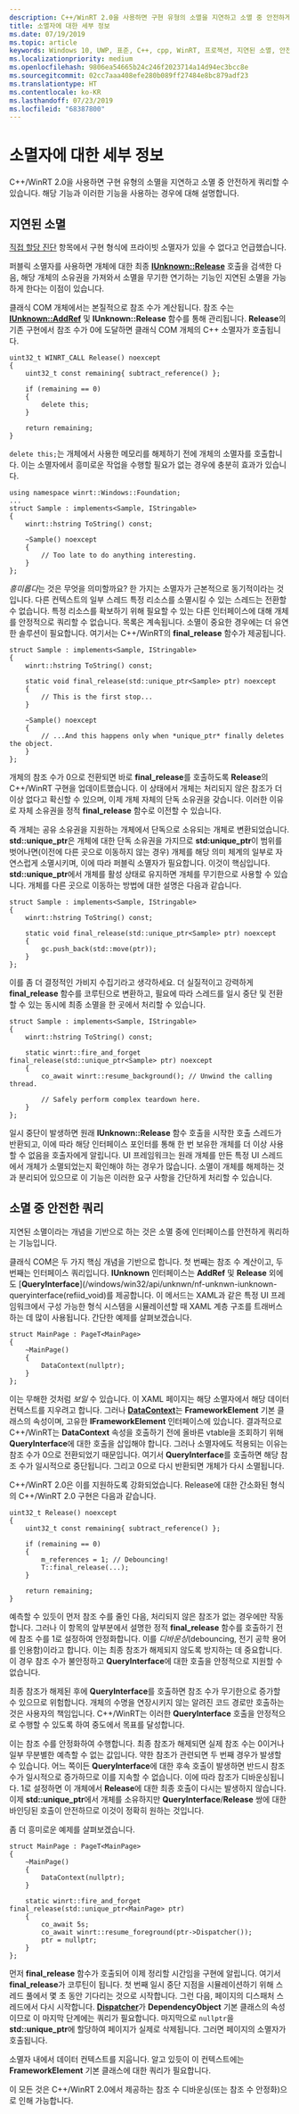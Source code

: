 ```yaml
---
description: C++/WinRT 2.0을 사용하면 구현 유형의 소멸을 지연하고 소멸 중 안전하게 쿼리할 수 있습니다. 해당 기능과 이러한 기능을 사용하는 경우에 대해 설명합니다.
title: 소멸자에 대한 세부 정보
ms.date: 07/19/2019
ms.topic: article
keywords: Windows 10, UWP, 표준, C++, cpp, WinRT, 프로젝션, 지연된 소멸, 안전한 쿼리
ms.localizationpriority: medium
ms.openlocfilehash: 9806ea54665b24c246f2023714a14d94ec3bcc8e
ms.sourcegitcommit: 02cc7aaa408efe280b089ff27484e8bc879adf23
ms.translationtype: HT
ms.contentlocale: ko-KR
ms.lasthandoff: 07/23/2019
ms.locfileid: "68387800"
---
```

# <a name="details-about-destructors"></a>소멸자에 대한 세부 정보

C++/WinRT 2.0을 사용하면 구현 유형의 소멸을 지연하고 소멸 중 안전하게 쿼리할 수 있습니다. 해당 기능과 이러한 기능을 사용하는 경우에 대해 설명합니다.

## <a name="deferred-destruction"></a>지연된 소멸

[직접 할당 진단](/windows/uwp/cpp-and-winrt-apis/diag-direct-alloc) 항목에서 구현 형식에 프라이빗 소멸자가 있을 수 없다고 언급했습니다.

퍼블릭 소멸자를 사용하면 개체에 대한 최종 [**IUnknown::Release**](/windows/win32/api/unknwn/nf-unknwn-iunknown-release) 호출을 검색한 다음, 해당 개체의 소유권을 가져와서 소멸을 무기한 연기하는 기능인 지연된 소멸을 가능하게 한다는 이점이 있습니다.

클래식 COM 개체에서는 본질적으로 참조 수가 계산됩니다. 참조 수는 [**IUnknown::AddRef**](/windows/win32/api/unknwn/nf-unknwn-iunknown-addref) 및 **IUnknown::Release** 함수를 통해 관리됩니다. **Release**의 기존 구현에서 참조 수가 0에 도달하면 클래식 COM 개체의 C++ 소멸자가 호출됩니다.

```cppwinrt
uint32_t WINRT_CALL Release() noexcept
{
    uint32_t const remaining{ subtract_reference() };
 
    if (remaining == 0)
    {
        delete this;
    }
 
    return remaining;
}
```

`delete this;`는 개체에서 사용한 메모리를 해제하기 전에 개체의 소멸자를 호출합니다. 이는 소멸자에서 흥미로운 작업을 수행할 필요가 없는 경우에 충분히 효과가 있습니다.

```cppwinrt
using namespace winrt::Windows::Foundation;
... 
struct Sample : implements<Sample, IStringable>
{
    winrt::hstring ToString() const;
 
    ~Sample() noexcept
    {
        // Too late to do anything interesting.
    }
};
```

*흥미롭다*는 것은 무엇을 의미할까요? 한 가지는 소멸자가 근본적으로 동기적이라는 것입니다. 다른 컨텍스트의 일부 스레드 특정 리소스를 소멸시킬 수 있는 스레드는 전환할 수 없습니다. 특정 리소스를 확보하기 위해 필요할 수 있는 다른 인터페이스에 대해 개체를 안정적으로 쿼리할 수 없습니다. 목록은 계속됩니다. 소멸이 중요한 경우에는 더 유연한 솔루션이 필요합니다. 여기서는 C++/WinRT의 **final_release** 함수가 제공됩니다.

```cppwinrt
struct Sample : implements<Sample, IStringable>
{
    winrt::hstring ToString() const;
 
    static void final_release(std::unique_ptr<Sample> ptr) noexcept
    {
        // This is the first stop...
    }
 
    ~Sample() noexcept
    {
        // ...And this happens only when *unique_ptr* finally deletes the object.
    }
};
```

개체의 참조 수가 0으로 전환되면 바로 **final_release**를 호출하도록 **Release**의 C++/WinRT 구현을 업데이트했습니다. 이 상태에서 개체는 처리되지 않은 참조가 더 이상 없다고 확신할 수 있으며, 이제 개체 자체의 단독 소유권을 갖습니다. 이러한 이유로 자체 소유권을 정적 **final_release** 함수로 이전할 수 있습니다.

즉 개체는 공유 소유권을 지원하는 개체에서 단독으로 소유되는 개체로 변환되었습니다. **std::unique_ptr**은 개체에 대한 단독 소유권을 가지므로 **std:unique_ptr**이 범위를 벗어나면(이전에 다른 곳으로 이동하지 않는 경우) 개체를 해당 의미 체계의 일부로 자연스럽게 소멸시키며, 이에 따라 퍼블릭 소멸자가 필요합니다. 이것이 핵심입니다. **std::unique_ptr**에서 개체를 활성 상태로 유지하면 개체를 무기한으로 사용할 수 있습니다. 개체를 다른 곳으로 이동하는 방법에 대한 설명은 다음과 같습니다.

```cppwinrt
struct Sample : implements<Sample, IStringable>
{
    winrt::hstring ToString() const;
 
    static void final_release(std::unique_ptr<Sample> ptr) noexcept
    {
        gc.push_back(std::move(ptr));
    }
};
```

이를 좀 더 결정적인 가비지 수집기라고 생각하세요. 더 실질적이고 강력하게 **final_release** 함수를 코루틴으로 변환하고, 필요에 따라 스레드를 일시 중단 및 전환할 수 있는 동시에 최종 소멸을 한 곳에서 처리할 수 있습니다.

```cppwinrt
struct Sample : implements<Sample, IStringable>
{
    winrt::hstring ToString() const;
 
    static winrt::fire_and_forget final_release(std::unique_ptr<Sample> ptr) noexcept
    {
        co_await winrt::resume_background(); // Unwind the calling thread.
 
        // Safely perform complex teardown here.
    }
};
```

일시 중단이 발생하면 원래 **IUnknown::Release** 함수 호출을 시작한 호출 스레드가 반환되고, 이에 따라 해당 인터페이스 포인터를 통해 한 번 보유한 개체를 더 이상 사용할 수 없음을 호출자에게 알립니다. UI 프레임워크는 원래 개체를 만든 특정 UI 스레드에서 개체가 소멸되었는지 확인해야 하는 경우가 많습니다. 소멸이 개체를 해제하는 것과 분리되어 있으므로 이 기능은 이러한 요구 사항을 간단하게 처리할 수 있습니다.

## <a name="safe-queries-during-destruction"></a>소멸 중 안전한 쿼리

지연된 소멸이라는 개념을 기반으로 하는 것은 소멸 중에 인터페이스를 안전하게 쿼리하는 기능입니다.

클래식 COM은 두 가지 핵심 개념을 기반으로 합니다. 첫 번째는 참조 수 계산이고, 두 번째는 인터페이스 쿼리입니다. **IUnknown** 인터페이스는 **AddRef** 및 **Release** 외에도 [**QueryInterface**](/windows/win32/api/unknwn/nf-unknwn-iunknown-queryinterface(refiid_void)를 제공합니다. 이 메서드는 XAML과 같은 특정 UI 프레임워크에서 구성 가능한 형식 시스템을 시뮬레이션할 때 XAML 계층 구조를 트래버스하는 데 많이 사용됩니다. 간단한 예제를 살펴보겠습니다.

```cppwinrt
struct MainPage : PageT<MainPage>
{
    ~MainPage()
    {
        DataContext(nullptr);
    }
};
```

이는 무해한 것처럼 *보일* 수 있습니다. 이 XAML 페이지는 해당 소멸자에서 해당 데이터 컨텍스트를 지우려고 합니다. 그러나 [**DataContext**](/uwp/api/windows.ui.xaml.frameworkelement.datacontext)는 **FrameworkElement** 기본 클래스의 속성이며, 고유한 **IFrameworkElement** 인터페이스에 있습니다. 결과적으로 C++/WinRT는 **DataContext** 속성을 호출하기 전에 올바른 vtable을 조회하기 위해 **QueryInterface**에 대한 호출을 삽입해야 합니다. 그러나 소멸자에도 적용되는 이유는 참조 수가 0으로 전환되었기 때문입니다. 여기서 **QueryInterface**를 호출하면 해당 참조 수가 일시적으로 중단됩니다. 그리고 0으로 다시 반환되면 개체가 다시 소멸됩니다.

C++/WinRT 2.0은 이를 지원하도록 강화되었습니다. Release에 대한 간소화된 형식의 C++/WinRT 2.0 구현은 다음과 같습니다.

```cppwinrt
uint32_t Release() noexcept
{
    uint32_t const remaining{ subtract_reference() };
 
    if (remaining == 0)
    {
        m_references = 1; // Debouncing!
        T::final_release(...);
    }
 
    return remaining;
}
```

예측할 수 있듯이 먼저 참조 수를 줄인 다음, 처리되지 않은 참조가 없는 경우에만 작동합니다. 그러나 이 항목의 앞부분에서 설명한 정적 **final_release** 함수를 호출하기 전에 참조 수를 1로 설정하여 안정화합니다. 이를 *디바운싱*(debouncing, 전기 공학 용어를 인용함)이라고 합니다. 이는 최종 참조가 해제되지 않도록 방지하는 데 중요합니다. 이 경우 참조 수가 불안정하고 **QueryInterface**에 대한 호출을 안정적으로 지원할 수 없습니다.

최종 참조가 해제된 후에 **QueryInterface**를 호출하면 참조 수가 무기한으로 증가할 수 있으므로 위험합니다. 개체의 수명을 연장시키지 않는 알려진 코드 경로만 호출하는 것은 사용자의 책임입니다. C++/WinRT는 이러한 **QueryInterface** 호출을 안정적으로 수행할 수 있도록 하여 중도에서 목표를 달성합니다.

이는 참조 수를 안정화하여 수행합니다. 최종 참조가 해제되면 실제 참조 수는 0이거나 일부 무분별한 예측할 수 없는 값입니다. 약한 참조가 관련되면 두 번째 경우가 발생할 수 있습니다. 어느 쪽이든 **QueryInterface**에 대한 후속 호출이 발생하면 반드시 참조 수가 일시적으로 증가하므로 이를 지속할 수 없습니다. 이에 따라 참조가 디바운싱됩니다. 1로 설정하면 이 개체에서 **Release**에 대한 최종 호출이 다시는 발생하지 않습니다. 이제 **std::unique_ptr**에서 개체를 소유하지만 **QueryInterface**/**Release** 쌍에 대한 바인딩된 호출이 안전하므로 이것이 정확히 원하는 것입니다.

좀 더 흥미로운 예제를 살펴보겠습니다.

```cppwinrt
struct MainPage : PageT<MainPage>
{
    ~MainPage()
    {
        DataContext(nullptr);
    }

    static winrt::fire_and_forget final_release(std::unique_ptr<MainPage> ptr)
    {
        co_await 5s;
        co_await winrt::resume_foreground(ptr->Dispatcher());
        ptr = nullptr;
    }
};
```

먼저 **final_release** 함수가 호출되어 이제 정리할 시간임을 구현에 알립니다. 여기서 **final_release**가 코루틴이 됩니다. 첫 번째 일시 중단 지점을 시뮬레이션하기 위해 스레드 풀에서 몇 초 동안 기다리는 것으로 시작합니다. 그런 다음, 페이지의 디스패처 스레드에서 다시 시작합니다. [**Dispatcher**](/uwp/api/windows.ui.xaml.dependencyobject.dispatcher)가 **DependencyObject** 기본 클래스의 속성이므로 이 마지막 단계에는 쿼리가 필요합니다. 마지막으로 `nullptr`을 **std::unique_ptr**에 할당하여 페이지가 실제로 삭제됩니다. 그러면 페이지의 소멸자가 호출됩니다.

소멸자 내에서 데이터 컨텍스트를 지웁니다. 알고 있듯이 이 컨텍스트에는 **FrameworkElement** 기본 클래스에 대한 쿼리가 필요합니다.

이 모든 것은 C++/WinRT 2.0에서 제공하는 참조 수 디바운싱(또는 참조 수 안정화)으로 인해 가능합니다.